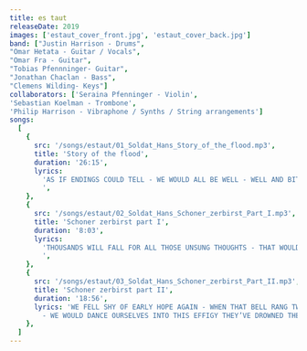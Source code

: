 ```yaml
---
title: es taut
releaseDate: 2019
images: ['estaut_cover_front.jpg', 'estaut_cover_back.jpg']
band: ["Justin Harrison - Drums",
"Omar Hetata - Guitar / Vocals",
"Omar Fra - Guitar",
"Tobias Pfennninger- Guitar",
"Jonathan Chaclan - Bass",
"Clemens Wilding- Keys"]
collaborators: ['Seraina Pfenninger - Violin', 
'Sebastian Koelman - Trombone',
'Philip Harrison - Vibraphone / Synths / String arrangements']
songs:
  [
    {
      src: '/songs/estaut/01_Soldat_Hans_Story_of_the_flood.mp3',
      title: 'Story of the flood',
      duration: '26:15',
      lyrics:
        'AS IF ENDINGS COULD TELL - WE WOULD ALL BE WELL - WELL AND BITTER - ON OUR MOST JOYFUL DAY WHEN THAT GREAT RAIN WOULD NOT COME - WE’D THEN DESCEND UPON OURSELVES - AS IF THIS FEVERED IDEA FINDS US ELSEWHERE WHEN THAT RAIN WOULD COME - WE WORRY NO MORE WHY - WE WORRY NO MORE ALL OUR DEARLY HELD BLAME WILL PASS ON BY - WHEN WE AWAKE HERE - WHEN WE AWAKE FROM THIS CARELESS DREAM - OF WHAT WILL NEVER BELONG (TO US) I TOILED MYSELF UPON THEM STONES - WHERE I WOULD LIE DOWN - WHERE I WOULD HIDE FROM THIS PRECIOUS LIGHT - THAT SHINES ON THE VEILED THE MOST SINCERE THOUGHT THAT I EVER HAD - WAS WHEN I LIED - THE MOST SINCERE THOUGHT THAT I EVER HAD - WAS WHEN I LIED ABOUT WHAT WILL BE - WHEN THAT GREAT RAIN WOULD NOT COME THERE WAS NO REFRAIN - THERE WAS JUST THIS ONE RAIN-SODDEN GOWN LEFT THERE - WITH GREAT CARE AND WITH FLOWERS FLOATING AROUND YOU - YELLING UP PRAYERS THOSE WE LEFT IN THE FIELD TO HEAL - NAMASTE - ALL THAT SHINES WOULD LIGHT OUR WAIT WE’LL OUTRUN OURSELVES - AS IF WE FELT THIS WIDENING TIDE RECEDE - AS IF WE (EVER) FELT THIS WHOLE WHEN THAT GREAT RAIN FALLS - SHINE LOW - SHINE - SHINE ON - SHINE FOR US ALL - SHINE ON THE VEILED AND GONE WITH OUR MOST HOPEFUL GLOW - SHINE - SHINE LOW - SHINE - SHINE ON - SHINE ON THE VEILED AND GONE
        ',
    },
    {
      src: '/songs/estaut/02_Soldat_Hans_Schoner_zerbirst_Part_I.mp3',
      title: 'Schoner zerbirst part I',
      duration: '8:03',
      lyrics:
        'THOUSANDS WILL FALL FOR ALL THOSE UNSUNG THOUGHTS - THAT WOULD TEAR OUR SELVES APART - AS WE STEPPED THROUGH THESE WATERS - THEY WASHED AWAY OUR FREQUENT DREAMS WE HAD - ALL THAT COULD SHINE WOULD LIGHT OUR BURNED DOWN EYES - IN WHICH WE WOULD DROWN OUR SIGHS - THOUSANDS WILL FALL FOR ALL THOSE UNSUNG THOUGHTS - THAT WOULD TEAR OUR SELVES APART - NO ONE ELSE SHOULD KNOW THIS - ALL THAT COULD SHINE WOULD LIGHT OUR BURNED DOWN EYES - IN WHICH WE WOULD DROWN OUR SIGHS - AS WE STEPPED THROUGH THESE WATERS - THEY WASHED AWAY OUR FREQUENT DREAMS WE HAD
        ',
    },
    {
      src: '/songs/estaut/03_Soldat_Hans_Schoner_zerbirst_Part_II.mp3',
      title: 'Schoner zerbirst part II',
      duration: '18:56',
      lyrics: 'WE FELL SHY OF EARLY HOPE AGAIN - WHEN THAT BELL RANG TWICE
        - WE WOULD DANCE OURSELVES INTO THIS EFFIGY THEY’VE DROWNED THERE - IN THAT RIVER NEAR THESE NIGHTMARES YOU’VE PORTRAYED - THOSE WHO RELIED ON THIS RAIN TO COME - WOULD ALL BE SO AWFULLY AMAZED - YOU WERE KEPT AT THIS UNKNOWN PLATEAU - PICTURED BY A THOUSAND GRINNING EYES - THAT LEND THEIR SIGHT TO YOU - (BUT) ALL THESE EYES - THEY AVOID TO SPELL OUT THE GIVEN - END TO END - END OF SHOT - 0.8 GRAVITY - YOU CAN WALK ON THIS - YOU CAN WALK ON THIS - YOU CAN WALK ON THIS - YOU CAN WALK ON THIS - À DIEU - IT’S A HULL BREACH - QUARTER DOWN - LIKE WATER IT GROWS - THIS WEIGHS A BILLION TONNES - THIS WEIGHS A LOT',
    },
  ]
---
```

